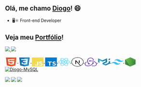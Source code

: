 ## Olá, me chamo <a href="https://diogo-dev.vercel.app/" target="_blank">Diogo</a>! 😄

- 🖥⚛ Front-end Developer

## Veja meu <a href="https://diogo-dev.vercel.app/" target="_blank">Portfólio</a>!

<a href="https://github.com/diogofrr">
  <picture>
    <source srcset="https://github-readme-stats-diogofrr.vercel.app/api?username=diogofrr&show_icons=true&theme=radical" media="(prefers-color-scheme: dark)" />
    <source srcset="https://github-readme-stats-diogofrr.vercel.app/api?username=diogofrr&show_icons=true&theme=light" media="(prefers-color-scheme: light), (prefers-color-scheme: no-preference)" />
    <img height="200em" src="https://github-readme-stats-diogofrr.vercel.app/api?username=diogofrr&show_icons=true" />
  </picture>
  
  <picture>
    <source srcset="https://github-readme-stats-diogofrr.vercel.app/api/top-langs/?username=diogofrr&theme=radical" media="(prefers-color-scheme: dark)" />
    <source srcset="https://github-readme-stats-diogofrr.vercel.app/api/top-langs/?username=diogofrr" media="(prefers-color-scheme: light), (prefers-color-scheme: no-preference)" />
    <img height="200em" src="https://github-readme-stats-diogofrr.vercel.app/api/top-langs/?username=diogofrr" />
  </picture>
</div>
<div style="display: inline_block">
  <br>
  <img align="center" alt="Diogo-HTML" height="30" width="40" src="https://raw.githubusercontent.com/devicons/devicon/master/icons/html5/html5-original.svg" />
  <img align="center" alt="Diogo-CSS" height="30" width="40" src="https://raw.githubusercontent.com/devicons/devicon/master/icons/css3/css3-original.svg" />
  <img align="center" alt="Diogo-JS" height="30" width="40" src="https://raw.githubusercontent.com/devicons/devicon/master/icons/javascript/javascript-plain.svg" />
  <img align="center" alt="Diogo-TS" height="30" width="40" src="https://raw.githubusercontent.com/devicons/devicon/master/icons/typescript/typescript-plain.svg" />
  <img align="center" alt="Diogo-ReactJs" height="30" width="40" src="https://raw.githubusercontent.com/devicons/devicon/master/icons/react/react-original.svg" />
  <img align="center" alt="Diogo-Next" height="30" width="40" src="https://raw.githubusercontent.com/devicons/devicon/master/icons/nextjs/nextjs-line.svg" />
  <img align="center" alt="Diogo-Redux" height="30" width="40" src="https://raw.githubusercontent.com/devicons/devicon/master/icons/redux/redux-original.svg" />
  <img align="center" alt="Diogo-MUI" height="30" width="40" src="https://raw.githubusercontent.com/devicons/devicon/master/icons/materialui/materialui-original.svg" />
  <img align="center" alt="Diogo-TailwindCSS" height="30" width="40" src="https://raw.githubusercontent.com/devicons/devicon/master/icons/tailwindcss/tailwindcss-plain.svg" />
  <img align="center" alt="Diogo-Node" height="30" width="40" src="https://raw.githubusercontent.com/devicons/devicon/master/icons/nodejs/nodejs-original.svg" />
  <img align="center" alt="Diogo-MySQL" height="30" width="40" src="https://cdn.jsdelivr.net/gh/devicons/devicon/icons/mysql/mysql-original.svg" />
</div>
<br>
<div> 
  <a href="https://wa.me/5531971890386" target="_blank"><img src="https://img.shields.io/badge/WhatsApp-25D366?style=for-the-badge&logo=whatsapp&logoColor=white" target="_blank" /></a>
 <a href="https://www.linkedin.com/in/diogohfrr/" target="_blank"><img src="https://img.shields.io/badge/-LinkedIn-%230077B5?style=for-the-badge&logo=linkedin&logoColor=white" target="_blank" /></a> 
  <a href = "mailto:ddiogof20@gmail.com"><img src="https://img.shields.io/badge/Gmail-D14836?style=for-the-badge&logo=gmail&logoColor=white" target="_blank" /></a>
</div>
